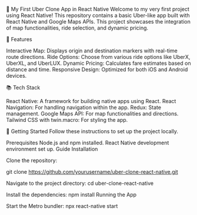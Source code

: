 🚀 My First Uber Clone App in React Native
Welcome to my very first project using React Native! This repository contains a basic Uber-like app built with React Native and Google Maps APIs. This project showcases the integration of map functionalities, ride selection, and dynamic pricing.



🌟 Features

Interactive Map: Displays origin and destination markers with real-time route directions.
Ride Options: Choose from various ride options like UberX, UberXL, and UberLUX.
Dynamic Pricing: Calculates fare estimates based on distance and time.
Responsive Design: Optimized for both iOS and Android devices.

📚 Tech Stack

React Native: A framework for building native apps using React.
React Navigation: For handling navigation within the app.
Redux: State management.
Google Maps API: For map functionalities and directions.
Tailwind CSS with twin.macro: For styling the app.


🚀 Getting Started
Follow these instructions to set up the project locally.

Prerequisites
Node.js and npm installed.
React Native development environment set up. Guide
Installation

Clone the repository:

git clone https://github.com/yourusername/uber-clone-react-native.git

Navigate to the project directory:
cd uber-clone-react-native

Install the dependencies:
npm install
Running the App

Start the Metro bundler:
npx react-native start
